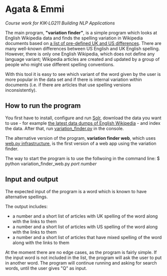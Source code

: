 # Agata & Emmi
*Course work for KIK-LG211 Building NLP Applications*

The main program, **"variation finder"**, is a simple program which looks at English Wikipedia data and finds the spelling variation in Wikipedia documents based on [a list of pre-defined UK and US differences](https://github.com/emlala/emmiagata/blob/master/python_programs/wordlist.csv).
There are many well-known differences between US English and UK English spelling. However, there is only one English Wikipedia, which does not define any language variant; Wikipedia articles are created and updated by a group of people who might use different spelling conventions. 

With this tool it is easy to see which variant of the word given by the user is more popular in the data set and if there is internal variation within documents (i.e. if there are articles that use spelling versions inconsistently).

## How to run the program
You first have to install, configure and run [Solr](http://www.apache.org/dyn/closer.lua/lucene/solr/7.1.0), download the data you want to use - for example [the latest data dumps of English Wikipedia](https://dumps.wikimedia.org/enwiki/latest/) - and index the data. 
After that, run [variation_finder.py](https://github.com/emlala/emmiagata/blob/master/python_programs/variation_finder.py) in the console.

The alternative version of the program, **variation finder web**, which uses [web.py infrastructure](http://webpy.org/docs/0.3/tutorial), is the first version of a  web app using the variation finder. 

The way to start the program is to use the follwoing in the command line:
$ python variation_finder_web.py *port number*

## Input and output
The expected input of the program is a word which is known to have alternative spellings. 

The output includes:
* a number and a short list of articles with UK spelling of the word along with the links to them
* a number and a short list of articles with US spelling of the word along with the links to them
* a number and a short list of articles that have mixed spelling of the word along with the links to them

At the moment there are no edge cases, as the program is fairly simple. If the input word is not included in the list, the program will ask the user to put in another word. The program will continue running and asking for search words, until the user gives "Q" as input. 
